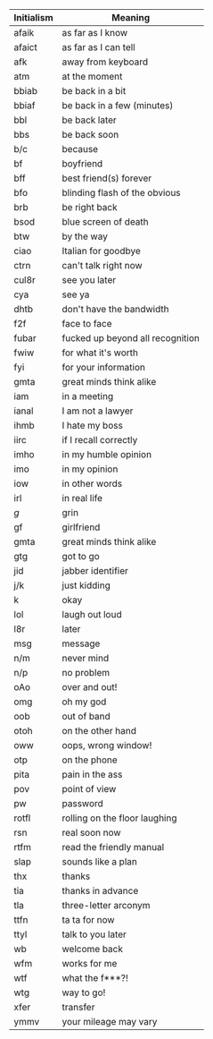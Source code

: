 Initialism | Meaning
---------- | ---
afaik      | as far as I know
afaict     | as far as I can tell
afk        | away from keyboard
atm        | at the moment
bbiab      | be back in a bit
bbiaf      | be back in a few (minutes)
bbl        | be back later
bbs        | be back soon
b/c        | because
bf         | boyfriend
bff        | best friend(s) forever
bfo        | blinding flash of the obvious
brb        | be right back
bsod       | blue screen of death
btw        | by the way
ciao       | Italian for goodbye
ctrn       | can't talk right now
cul8r      | see you later
cya        | see ya
dhtb       | don't have the bandwidth
f2f        | face to face
fubar      | fucked up beyond all recognition
fwiw       | for what it's worth
fyi        | for your information
gmta       | great minds think alike
iam        | in a meeting
ianal      | I am not a lawyer
ihmb       | I hate my boss
iirc       | if I recall correctly
imho       | in my humble opinion
imo        | in my opinion
iow        | in other words
irl        | in real life
*g*        | grin
gf         | girlfriend
gmta       | great minds think alike
gtg        | got to go
jid        | jabber identifier
j/k        | just kidding
k          | okay
lol        | laugh out loud
l8r        | later
msg        | message
n/m        | never mind
n/p        | no problem
oAo        | over and out!
omg        | oh my god
oob        | out of band
otoh       | on the other hand
oww        | oops, wrong window!
otp        | on the phone
pita       | pain in the ass
pov        | point of view
pw         | password
rotfl      | rolling on the floor laughing
rsn        | real soon now
rtfm       | read the friendly manual
slap       | sounds like a plan
thx        | thanks
tia        | thanks in advance
tla        | three-letter arconym
ttfn       | ta ta for now
ttyl       | talk to you later
wb         | welcome back
wfm        | works for me
wtf        | what the f***?!
wtg        | way to go!
xfer       | transfer
ymmv       | your mileage may vary

